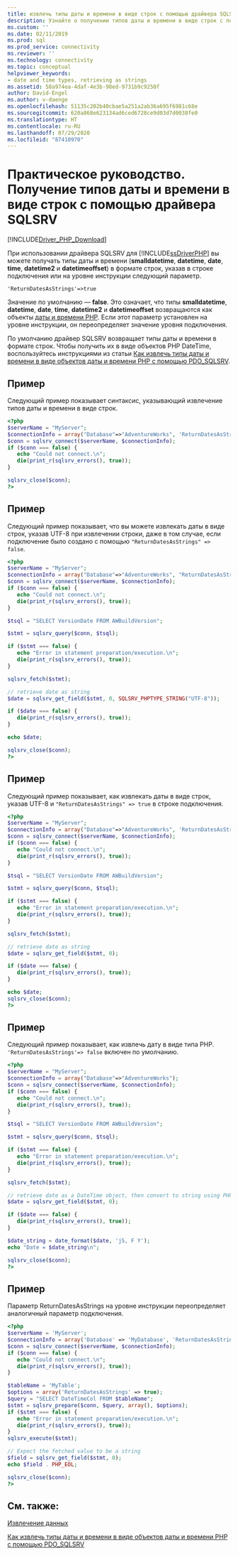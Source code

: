 ```yaml
---
title: извлечь типы даты и времени в виде строк с помощью драйвера SQLSRV
description: Узнайте о получении типов даты и времени в виде строк с помощью драйвера SQLSRV для PHP для SQL Server.
ms.custom: ''
ms.date: 02/11/2019
ms.prod: sql
ms.prod_service: connectivity
ms.reviewer: ''
ms.technology: connectivity
ms.topic: conceptual
helpviewer_keywords:
- date and time types, retrieving as strings
ms.assetid: 58a974ea-4daf-4e3b-98ed-9731b9c9250f
author: David-Engel
ms.author: v-daenge
ms.openlocfilehash: 51135c202b40cbae5a251a2ab36a695f6981c68e
ms.sourcegitcommit: 620a868e623134ad6ced6728ce9d03d7d0038fe0
ms.translationtype: HT
ms.contentlocale: ru-RU
ms.lasthandoff: 07/29/2020
ms.locfileid: "87410970"
---
```

# <a name="how-to-retrieve-date-and-time-types-as-strings-using-the-sqlsrv-driver"></a>Практическое руководство. Получение типов даты и времени в виде строк с помощью драйвера SQLSRV
[!INCLUDE[Driver_PHP_Download](../../includes/driver_php_download.md)]

При использовании драйвера SQLSRV для [!INCLUDE[ssDriverPHP](../../includes/ssdriverphp_md.md)] вы можете получать типы даты и времени (**smalldatetime**, **datetime**, **date**, **time**, **datetime2** и **datetimeoffset**) в формате строк, указав в строке подключения или на уровне инструкции следующий параметр.

```
'ReturnDatesAsStrings'=>true
```

Значение по умолчанию — **false**. Это означает, что типы **smalldatetime**, **datetime**, **date**, **time**, **datetime2** и **datetimeoffset** возвращаются как объекты [даты и времени PHP](http://php.net/manual/en/class.datetime.php). Если этот параметр установлен на уровне инструкции, он переопределяет значение уровня подключения.

По умолчанию драйвер SQLSRV возвращает типы даты и времени в формате строк. Чтобы получить их в виде объектов PHP DateTime, воспользуйтесь инструкциями из статьи [ Как извлечь типы даты и времени в виде объектов даты и времени PHP с помощью PDO_SQLSRV](../../connect/php/how-to-retrieve-datetime-objects-using-pdo-sqlsrv-driver.md).

## <a name="example"></a>Пример
Следующий пример показывает синтаксис, указывающий извлечение типов даты и времени в виде строк.

```php
<?php
$serverName = "MyServer";
$connectionInfo = array("Database"=>"AdventureWorks", 'ReturnDatesAsStrings '=> true);
$conn = sqlsrv_connect($serverName, $connectionInfo);
if ($conn === false) {
   echo "Could not connect.\n";
   die(print_r(sqlsrv_errors(), true));
}

sqlsrv_close($conn);
?>
```

## <a name="example"></a>Пример
Следующий пример показывает, что вы можете извлекать даты в виде строк, указав UTF-8 при извлечении строки, даже в том случае, если подключение было создано с помощью `"ReturnDatesAsStrings" => false`.

```php
<?php
$serverName = "MyServer";
$connectionInfo = array("Database"=>"AdventureWorks", "ReturnDatesAsStrings" => false);
$conn = sqlsrv_connect($serverName, $connectionInfo);
if ($conn === false) {
   echo "Could not connect.\n";
   die(print_r(sqlsrv_errors(), true));
}

$tsql = "SELECT VersionDate FROM AWBuildVersion";

$stmt = sqlsrv_query($conn, $tsql);

if ($stmt === false) {
   echo "Error in statement preparation/execution.\n";
   die(print_r(sqlsrv_errors(), true));
}

sqlsrv_fetch($stmt);

// retrieve date as string
$date = sqlsrv_get_field($stmt, 0, SQLSRV_PHPTYPE_STRING("UTF-8"));

if ($date === false) {
   die(print_r(sqlsrv_errors(), true));
}

echo $date;

sqlsrv_close($conn);
?>
```

## <a name="example"></a>Пример
Следующий пример показывает, как извлекать даты в виде строк, указав UTF-8 и `"ReturnDatesAsStrings" => true` в строке подключения.

```php
<?php
$serverName = "MyServer";
$connectionInfo = array("Database"=>"AdventureWorks", 'ReturnDatesAsStrings'=> true, "CharacterSet" => 'utf-8');
$conn = sqlsrv_connect($serverName, $connectionInfo);
if ($conn === false) {
   echo "Could not connect.\n";
   die(print_r(sqlsrv_errors(), true));
}

$tsql = "SELECT VersionDate FROM AWBuildVersion";

$stmt = sqlsrv_query($conn, $tsql);

if ($stmt === false) {
   echo "Error in statement preparation/execution.\n";
   die(print_r(sqlsrv_errors(), true));
}

sqlsrv_fetch($stmt);

// retrieve date as string
$date = sqlsrv_get_field($stmt, 0);

if ($date === false) {
   die(print_r(sqlsrv_errors(), true));
}

echo $date;
sqlsrv_close($conn);
?>
```

## <a name="example"></a>Пример
Следующий пример показывает, как извлечь дату в виде типа PHP. `'ReturnDatesAsStrings'=> false` включен по умолчанию.

```php
<?php
$serverName = "MyServer";
$connectionInfo = array("Database"=>"AdventureWorks");
$conn = sqlsrv_connect($serverName, $connectionInfo);
if ($conn === false) {
   echo "Could not connect.\n";
   die(print_r(sqlsrv_errors(), true));
}

$tsql = "SELECT VersionDate FROM AWBuildVersion";

$stmt = sqlsrv_query($conn, $tsql);

if ($stmt === false) {
   echo "Error in statement preparation/execution.\n";
   die(print_r(sqlsrv_errors(), true));
}

sqlsrv_fetch($stmt);

// retrieve date as a DateTime object, then convert to string using PHP's date_format function
$date = sqlsrv_get_field($stmt, 0);

if ($date === false) {
   die(print_r(sqlsrv_errors(), true));
}

$date_string = date_format($date, 'jS, F Y');
echo "Date = $date_string\n";

sqlsrv_close($conn);
?>
```

## <a name="example"></a>Пример
Параметр ReturnDatesAsStrings на уровне инструкции переопределяет аналогичный параметр подключения.

```php
<?php
$serverName = 'MyServer';
$connectionInfo = array('Database' => 'MyDatabase', 'ReturnDatesAsStrings' => false);
$conn = sqlsrv_connect($serverName, $connectionInfo);
if ($conn === false) {
   echo "Could not connect.\n";
   die(print_r(sqlsrv_errors(), true));
}

$tableName = 'MyTable';
$options = array('ReturnDatesAsStrings' => true);
$query = "SELECT DateTimeCol FROM $tableName";
$stmt = sqlsrv_prepare($conn, $query, array(), $options);
if ($stmt === false) {
   echo "Error in statement preparation/execution.\n";
   die(print_r(sqlsrv_errors(), true));
}
sqlsrv_execute($stmt);

// Expect the fetched value to be a string
$field = sqlsrv_get_field($stmt, 0);
echo $field . PHP_EOL;

sqlsrv_close($conn);
?>
```

## <a name="see-also"></a>См. также:
[Извлечение данных](../../connect/php/retrieving-data.md)

[Как извлечь типы даты и времени в виде объектов даты и времени PHP с помощью PDO_SQLSRV](../../connect/php/how-to-retrieve-datetime-objects-using-pdo-sqlsrv-driver.md)
